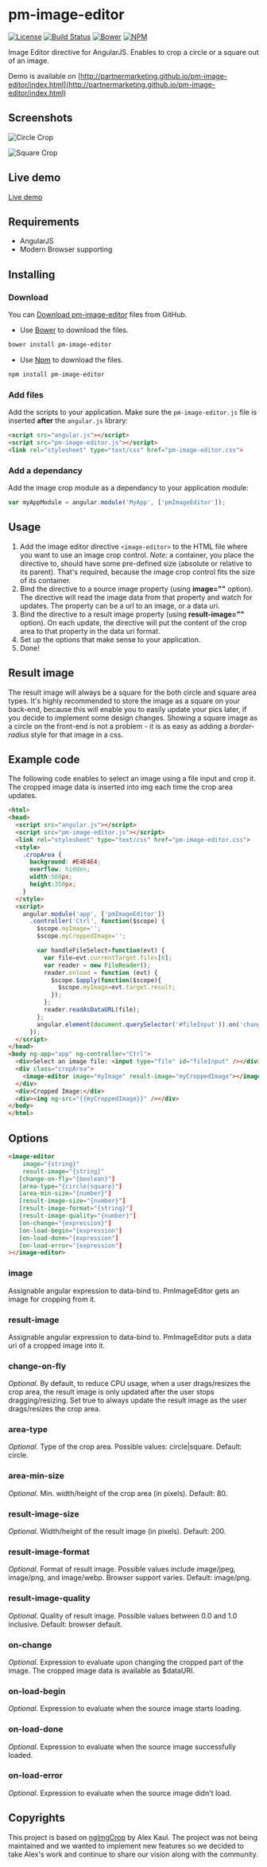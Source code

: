 # pm-image-editor

[![License](https://img.shields.io/npm/l/pm-image-editor.svg)](https://www.npmjs.com/package/pm-image-editor)
[![Build Status](https://travis-ci.org/partnermarketing/pm-image-editor.svg?branch=master)](https://travis-ci.org/partnermarketing/pm-image-editor)
[![Bower](https://img.shields.io/bower/v/pm-image-editor.svg)](http://bower.io/search/?q=pm-image-editor)
[![NPM](https://img.shields.io/npm/v/pm-image-editor.svg)](https://www.npmjs.com/package/pm-image-editor)

Image Editor directive for AngularJS. Enables to crop a circle or a square out of an image.

Demo is available on [http://partnermarketing.github.io/pm-image-editor/index.html](http://partnermarketing.github.io/pm-image-editor/index.html)

## Screenshots

![Circle Crop](https://raw.github.com/partnermarketing/pm-image-editor/master/screenshots/circle_1.jpg "Circle Crop")

![Square Crop](https://raw.github.com/partnermarketing/pm-image-editor/master/screenshots/square_1.jpg "Square Crop")

## Live demo

[Live demo](http://partnermarketing.github.io/pm-image-editor/index.html)

## Requirements

 - AngularJS
 - Modern Browser supporting <canvas>

## Installing

### Download


You can [Download pm-image-editor](https://github.com/partnermarketing/pm-image-editor/archive/master.zip) files from GitHub.

- Use [Bower](http://bower.io) to download the files.

```sh
bower install pm-image-editor
```

- Use [Npm](https://www.npmjs.com/package/pm-image-editor) to download the files.

```sh
npm install pm-image-editor
```

### Add files

Add the scripts to your application. Make sure the `pm-image-editor.js` file is inserted **after** the `angular.js` library:

```html
<script src="angular.js"></script>
<script src="pm-image-editor.js"></script>
<link rel="stylesheet" type="text/css" href="pm-image-editor.css">
```

### Add a dependancy

Add the image crop module as a dependancy to your application module:

```js
var myAppModule = angular.module('MyApp', ['pmImageEditor']);
```

## Usage

1. Add the image editor directive `<image-editor>` to the HTML file where you want to use an image crop control. *Note:* a container, you place the directive to, should have some pre-defined size (absolute or relative to its parent). That's required, because the image crop control fits the size of its container.
2. Bind the directive to a source image property (using **image=""** option). The directive will read the image data from that property and watch for updates. The property can be a url to an image, or a data uri.
3. Bind the directive to a result image property (using **result-image=""** option). On each update, the directive will put the content of the crop area to that property in the data uri format.
4. Set up the options that make sense to your application.
5. Done!

## Result image

The result image will always be a square for the both circle and square area types. It's highly recommended to store the image as a square on your back-end, because this will enable you to easily update your pics later, if you decide to implement some design changes. Showing a square image as a circle on the front-end is not a problem - it is as easy as adding a *border-radius* style for that image in a css.

## Example code

The following code enables to select an image using a file input and crop it. The cropped image data is inserted into img each time the crop area updates.

```html
<html>
<head>
  <script src="angular.js"></script>
  <script src="pm-image-editor.js"></script>
  <link rel="stylesheet" type="text/css" href="pm-image-editor.css">
  <style>
    .cropArea {
      background: #E4E4E4;
      overflow: hidden;
      width:500px;
      height:350px;
    }
  </style>
  <script>
    angular.module('app', ['pmImageEditor'])
      .controller('Ctrl', function($scope) {
        $scope.myImage='';
        $scope.myCroppedImage='';

        var handleFileSelect=function(evt) {
          var file=evt.currentTarget.files[0];
          var reader = new FileReader();
          reader.onload = function (evt) {
            $scope.$apply(function($scope){
              $scope.myImage=evt.target.result;
            });
          };
          reader.readAsDataURL(file);
        };
        angular.element(document.querySelector('#fileInput')).on('change',handleFileSelect);
      });
  </script>
</head>
<body ng-app="app" ng-controller="Ctrl">
  <div>Select an image file: <input type="file" id="fileInput" /></div>
  <div class="cropArea">
    <image-editor image="myImage" result-image="myCroppedImage"></image-editor>
  </div>
  <div>Cropped Image:</div>
  <div><img ng-src="{{myCroppedImage}}" /></div>
</body>
</html>
```

## Options

```html
<image-editor
    image="{string}"
    result-image="{string}"
   [change-on-fly="{boolean}"]
   [area-type="{circle|square}"]
   [area-min-size="{number}"]
   [result-image-size="{number}"]
   [result-image-format="{string}"]
   [result-image-quality="{number}"]
   [on-change="{expression}"]
   [on-load-begin="{expression"]
   [on-load-done="{expression"]
   [on-load-error="{expression"]
></image-editor>
```

### image

Assignable angular expression to data-bind to. PmImageEditor gets an image for cropping from it.

### result-image

Assignable angular expression to data-bind to. PmImageEditor puts a data uri of a cropped image into it.

### change-on-fly

*Optional*. By default, to reduce CPU usage, when a user drags/resizes the crop area, the result image is only updated after the user stops dragging/resizing. Set true to always update the result image as the user drags/resizes the crop area.

### area-type

*Optional*. Type of the crop area. Possible values: circle|square. Default: circle.

### area-min-size

*Optional*. Min. width/height of the crop area (in pixels). Default: 80.

### result-image-size

*Optional*. Width/height of the result image (in pixels). Default: 200.

### result-image-format

*Optional*. Format of result image. Possible values include image/jpeg, image/png, and image/webp. Browser support varies. Default: image/png.

### result-image-quality

*Optional*. Quality of result image. Possible values between 0.0 and 1.0 inclusive. Default: browser default.

### on-change

*Optional*. Expression to evaluate upon changing the cropped part of the image. The cropped image data is available as $dataURI.

### on-load-begin

*Optional*. Expression to evaluate when the source image starts loading.

### on-load-done

*Optional*. Expression to evaluate when the source image successfully loaded.

### on-load-error

*Optional*. Expression to evaluate when the source image didn't load.


## Copyrights

This project is based on [ngImgCrop](https://github.com/alexk111/ngImgCrop) by Alex Kaul.
The project was not being maintained and we wanted to implement new features so we decided to take Alex's work and
continue to share our vision along with the community.
